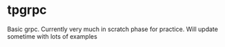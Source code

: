 # tpgrpc
Basic grpc. Currently very much in scratch phase for practice. Will update sometime with lots of examples
